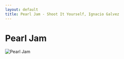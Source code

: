 ```yaml
---
layout: default
title: Pearl Jam - Shoot It Yourself, Ignacio Galvez
---
```


# Pearl Jam

![Pearl Jam](http://assets.farmhouse.co/publishing/1-shoot-it-yourself/images/pearl-jam-1.jpg)
